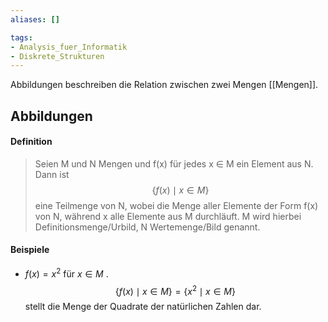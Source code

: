 ```yaml
---
aliases: []

tags:
- Analysis_fuer_Informatik
- Diskrete_Strukturen
---
```


Abbildungen beschreiben die Relation zwischen zwei Mengen [[Mengen]].

## Abbildungen

#### Definition

> Seien M und N Mengen und f(x) für jedes x $\in$ M ein Element aus N. Dann ist
> $$ \{ f(x) \mid x \in M\}$$ eine Teilmenge von N, wobei die Menge aller Elemente der Form f(x) von N, während x alle Elemente aus M durchläuft. M wird hierbei Definitionsmenge/Urbild, N Wertemenge/Bild genannt.


#### Beispiele

- $f(x) = x^2$ für $x \in M$ .$$ \{ f(x) \mid x \in M \} = \{ x^2 \mid x \in M\}$$ stellt die Menge der Quadrate der natürlichen Zahlen dar.